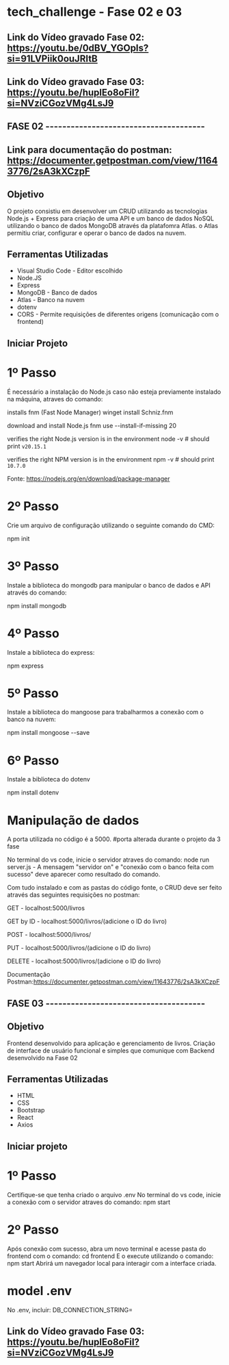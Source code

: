 # tech_challenge - Fase 02 e 03

## Link do Vídeo gravado Fase 02: https://youtu.be/0dBV_YGOpIs?si=91LVPiik0ouJRItB
## Link do Vídeo gravado Fase 03: https://youtu.be/huplEo8oFiI?si=NVziCGozVMg4LsJ9

## FASE 02 --------------------------------------
## Link para documentação do postman: https://documenter.getpostman.com/view/11643776/2sA3kXCzpF

## Objetivo

O projeto consistiu em desenvolver um CRUD utilizando as tecnologias Node.js + Express para criação de uma API e um banco de dados NoSQL utilizando o banco de dados MongoDB através da platafomra Atlas. o Atlas permitiu criar, configurar e operar o banco de dados na nuvem.

## Ferramentas Utilizadas

- Visual Studio Code - Editor escolhido 
- Node.JS
- Express
- MongoDB - Banco de dados
- Atlas - Banco na nuvem
- dotenv
- CORS - Permite requisições de diferentes origens (comunicação com o frontend)

## Iniciar Projeto

# 1º Passo
É necessário a instalação do Node.js caso não esteja previamente instalado na máquina, atraves do comando: 

installs fnm (Fast Node Manager)
winget install Schniz.fnm

download and install Node.js
fnm use --install-if-missing 20

verifies the right Node.js version is in the environment
node -v # should print `v20.15.1`

verifies the right NPM version is in the environment
npm -v # should print `10.7.0`

Fonte: https://nodejs.org/en/download/package-manager

# 2º Passo 
Crie um arquivo de configuração utilizando o seguinte comando do CMD:

npm init

# 3º Passo
Instale a biblioteca do mongodb para manipular o banco de dados e API através do comando: 

npm install mongodb

# 4º Passo
Instale a biblioteca do express:

npm express

# 5º Passo 
Instale a biblioteca do mangoose para trabalharmos a conexão com o banco na nuvem: 

npm install mongoose --save


# 6º Passo 

Instale a biblioteca do dotenv 

npm install dotenv 


# Manipulação de dados

A porta utilizada no código é a 5000. #porta alterada durante o projeto da 3 fase

No terminal do vs code, inicie o servidor atraves do comando: node run server.js - A mensagem "servidor on" e "conexão com o banco feita com sucesso" deve aparecer como resultado do comando.  

Com tudo instalado e com as pastas do código fonte, o CRUD deve ser feito através das seguintes requisições no postman: 

GET - localhost:5000/livros

GET by ID - localhost:5000/livros/(adicione o ID do livro)

POST - localhost:5000/livros/

PUT - localhost:5000/livros/(adicione o ID do livro)

DELETE - localhost:5000/livros/(adicione o ID do livro)

Documentação Postman:https://documenter.getpostman.com/view/11643776/2sA3kXCzpF


## FASE 03 --------------------------------------

## Objetivo
Frontend desenvolvido para aplicação e gerenciamento de livros. Criação de interface de usuário funcional e simples que comunique com Backend desenvolvido na Fase 02 

## Ferramentas Utilizadas
- HTML
- CSS
- Bootstrap
- React
- Axios 

## Iniciar projeto

# 1º Passo
Certifique-se que tenha criado o arquivo .env
No terminal do vs code, inicie a conexão com o servidor atraves do comando: npm start

# 2º Passo
Após conexão com sucesso, abra um novo terminal e acesse pasta do frontend com o comando:  cd frontend
E o execute utilizando o comando: npm start
Abrirá um navegador local para interagir com a interface criada.

# model .env
No .env, incluir: 
DB_CONNECTION_STRING=


## Link do Vídeo gravado Fase 03: https://youtu.be/huplEo8oFiI?si=NVziCGozVMg4LsJ9
